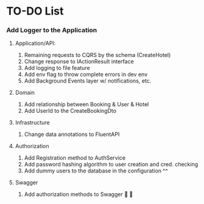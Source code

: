 # TO-DO List

### Add Logger to the Application

1. Application/API:
    
    1. Remaining requests to CQRS by the schema (CreateHotel)
    2. Change response to IActionResult interface
    3. Add logging to file feature
    4. Add env flag to throw complete errors in dev env
    5. Add Background Events layer w/ notifications, etc.
2. Domain

    1. Add relationship between Booking & User & Hotel
    2. Add UserId to the CreateBookingDto
3. Infrastructure

    1. Change data annotations to FluentAPI
4. Authorization

    1. Add Registration method to AuthService
    2. Add password hashing algorithm to user creation and cred. checking
    3. Add dummy users to the database in the configuration ^^
5. Swagger

    1. Add authorization methods to Swagger :muscle: :watermelon: